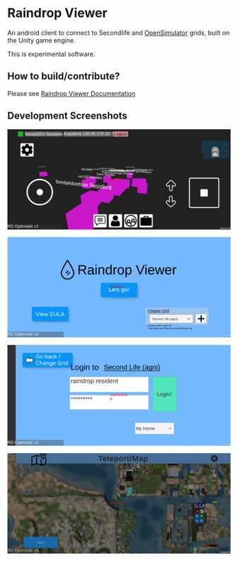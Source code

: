 # Raindrop Viewer
An android client to connect to Secondlife and [OpenSimulator](http://opensimulator.org/wiki/Main_Page) grids, built on the Unity game engine.

This is experimental software.

## How to build/contribute?
Please see [Raindrop Viewer Documentation](docs/Readme.md)

## Development Screenshots

![Game/3D Screen](docs/image/game.jpg "Game")

![Main Screen](docs/image/main.jpg "Main")

![Login Screen](docs/image/login.jpg "Login")

![Map Screen](docs/image/map.jpg "Map")

